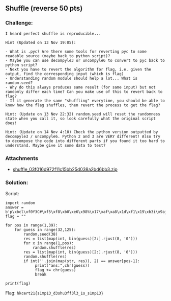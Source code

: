 ## Shuffle (reverse 50 pts)  
### Challenge:  
```
I heard perfect shuffle is reproducible...

Hint (Updated on 13 Nov 19:05):

- What is .pyc? Are there some tools for reverting pyc to some readable source (maybe back to python script)?
- Maybe you can use decompyle3 or uncompyle6 to convert to pyc back to python script?
- Next you have to revert the algorithm for flag, i.e. given the output, find the corresponding input (which is flag)
- Understanding random module should help a lot... What is random.seed?
- Why do this always produces same result (for same input) but not randomly differ each time? Can you make use of this to revert back to flag?
- If it generate the same "shuffling" everytime, you should be able to know how the flag shuffles, then revert the process to get the flag?

Hint: (Update on 13 Nov 22:32) random.seed will reset the randomness state when you call it, so look carefully what the original script does!

Hint: (Update on 14 Nov 4:10) Check the python version outputted by decompyle3 / uncompyle6. Python 2 and 3 are VERY different! Also try to decompose the code into different parts if you found it too hard to understand. Maybe give it some data to test?
```
### Attachments
- [shuffle_03f016d972f11c15bb25d038a2bd6bb3.zip](https://github.com/6cyril/ctf-writeups/blob/master/HKCERT%20CTF%202021/files/shuffle_03f016d972f11c15bb25d038a2bd6bb3.zip?raw=true)  
### Solution:  
Script:
```
import random
answer = b'p\xbcl\xf0Y3C#\xf5\xf8\xb0\xe6\x98%\x17\xaf\xa8\x1d\xf1\x19\xb3i\x9aj\x1e\xccx\xb7F\xea\xfa]\r\xf1X\xc1\x8e\xee'
flag = ""

for pos in range(1,39):
    for guess in range(32,125):
        random.seed(38)
        res = list(map(int, bin(guess)[2:].rjust(8, '0')))
        for x in range(1,pos):
            random.shuffle(res)
        res = list(map(int, bin(guess)[2:].rjust(8, '0')))
        random.shuffle(res)
        if int(''.join(map(str, res)), 2) == answer[pos-1]:
             print("ans:",chr(guess))
             flag += chr(guess)
             break

print(flag)
```  
Flag: `hkcert21{s1mp13_d3shu3ff3l3_1s_s1mp13}`  
  
